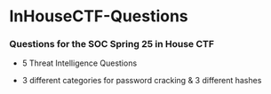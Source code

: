 # InHouseCTF-Questions
### Questions for the SOC Spring 25 in House CTF

- 5 Threat Intelligence Questions

- 3 different categories for password cracking & 3 different hashes 
